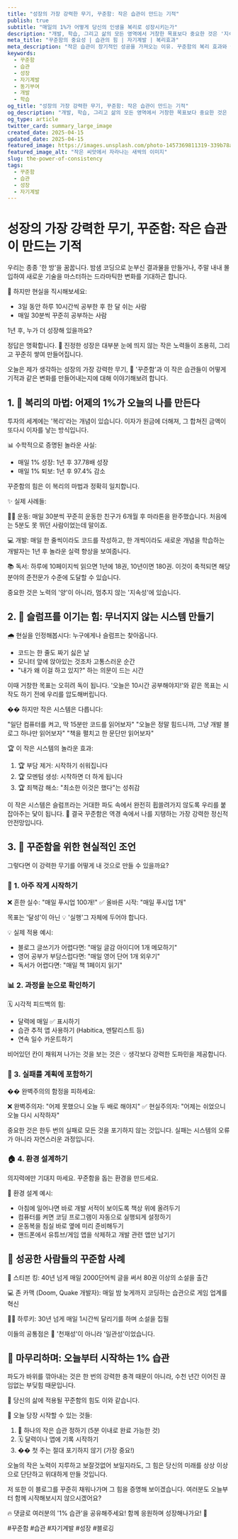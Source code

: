 ```yaml
---
title: "성장의 가장 강력한 무기, 꾸준함: 작은 습관이 만드는 기적"
publish: true
subtitle: "매일의 1%가 어떻게 당신의 인생을 복리로 성장시키는가"
description: "개발, 학습, 그리고 삶의 모든 영역에서 거창한 목표보다 중요한 것은 '지속하는 힘'입니다. 꾸준함이 어떻게 복리의 마법을 일으키고 슬럼프를 극복하게 하는지, 그리고 작은 습관을 만드는 현실적인 팁을 공유합니다."
meta_title: "꾸준함의 중요성 | 습관의 힘 | 자기계발 | 복리효과"
meta_description: "작은 습관이 장기적인 성공을 가져오는 이유. 꾸준함의 복리 효과와 슬럼프 극복법, 그리고 일상에서 꾸준함을 실천하는 구체적인 방법을 알아봅니다."
keywords:
  - 꾸준함
  - 습관
  - 성장
  - 자기계발
  - 동기부여
  - 개발
  - 학습
og_title: "성장의 가장 강력한 무기, 꾸준함: 작은 습관이 만드는 기적"
og_description: "개발, 학습, 그리고 삶의 모든 영역에서 거창한 목표보다 중요한 것은 '지속하는 힘'입니다. 꾸준함이 어떻게 복리의 마법을 일으키고 당신을 성장시키는지 알아보세요."
og_type: article
twitter_card: summary_large_image
created_date: 2025-04-15
updated_date: 2025-04-15
featured_image: https://images.unsplash.com/photo-1457369811319-339b78a31ba3?q=80&w=2874&auto=format&fit=crop&ixlib=rb-4.0.3&ixid=M3wxMjA3fDB8MHxwaG90by1wYWdlfHx8fGVufDB8fHx8fA%3D%3D
featured_image_alt: "작은 씨앗에서 자라나는 새싹의 이미지"
slug: the-power-of-consistency
tags:
  - 꾸준함
  - 습관
  - 성장
  - 자기계발
---
```


# 성장의 가장 강력한 무기, 꾸준함: 작은 습관이 만드는 기적

우리는 종종 '한 방'을 꿈꿉니다. 밤샘 코딩으로 눈부신 결과물을 만들거나, 주말 내내 몰입하여 새로운 기술을 마스터하는 드라마틱한 변화를 기대하곤 합니다.

💭 하지만 현실을 직시해보세요:

- 3일 동안 하루 10시간씩 공부한 후 한 달 쉬는 사람
- 매일 30분씩 꾸준히 공부하는 사람

1년 후, 누가 더 성장해 있을까요?

정답은 명확합니다. 💭 진정한 성장은 대부분 눈에 띄지 않는 작은 노력들이 조용히, 그리고 꾸준히 쌓여 만들어집니다.

오늘은 제가 생각하는 성장의 가장 강력한 무기, 💭 '꾸준함'과 이 작은 습관들이 어떻게 기적과 같은 변화를 만들어내는지에 대해 이야기해보려 합니다.

## 1. 🧮 복리의 마법: 어제의 1%가 오늘의 나를 만든다

투자의 세계에는 '복리'라는 개념이 있습니다. 이자가 원금에 더해져, 그 합쳐진 금액이 또다시 이자를 낳는 방식입니다.

📊 수학적으로 증명된 놀라운 사실:

- 매일 1% 성장: 1년 후 37.78배 성장
- 매일 1% 퇴보: 1년 후 97.4% 감소

꾸준함의 힘은 이 복리의 마법과 정확히 일치합니다.

✨ 실제 사례들:

🏃‍♂️ 운동: 매일 30분씩 꾸준히 운동한 친구가 6개월 후 마라톤을 완주했습니다. 처음에는 5분도 못 뛰던 사람이었는데 말이죠.

💻 개발: 매일 한 줄씩이라도 코드를 작성하고, 한 개씩이라도 새로운 개념을 학습하는 개발자는 1년 후 놀라운 실력 향상을 보여줍니다.

📚 독서: 하루에 10페이지씩 읽으면 1년에 18권, 10년이면 180권. 이것이 축적되면 해당 분야의 준전문가 수준에 도달할 수 있습니다.

중요한 것은 노력의 '양'이 아니라, 멈추지 않는 '지속성'에 있습니다.

## 2. 💪 슬럼프를 이기는 힘: 무너지지 않는 시스템 만들기

🌧️ 현실을 인정해봅시다: 누구에게나 슬럼프는 찾아옵니다.

- 코드는 한 줄도 짜기 싫은 날
- 모니터 앞에 앉아있는 것조차 고통스러운 순간
- "내가 왜 이걸 하고 있지?" 하는 의문이 드는 시간

이때 거창한 목표는 오히려 독이 됩니다. '오늘은 10시간 공부해야지!'와 같은 목표는 시작도 하기 전에 우리를 압도해버립니다.

�� 하지만 작은 시스템은 다릅니다:

"일단 컴퓨터를 켜고, 딱 15분만 코드를 읽어보자"
"오늘은 정말 힘드니까, 그냥 개발 블로그 하나만 읽어보자"
"책을 펼치고 한 문단만 읽어보자"

🏆 이 작은 시스템의 놀라운 효과:

1. 🏆 부담 제거: 시작하기 쉬워집니다
2. 🏆 모멘텀 생성: 시작하면 더 하게 됩니다
3. 🏆 죄책감 해소: "최소한 이것은 했다"는 성취감

이 작은 시스템은 슬럼프라는 거대한 파도 속에서 완전히 휩쓸려가지 않도록 우리를 붙잡아주는 닻이 됩니다. 💪 결국 꾸준함은 역경 속에서 나를 지탱하는 가장 강력한 정신적 안전망입니다.

## 3. 🚀 꾸준함을 위한 현실적인 조언

그렇다면 이 강력한 무기를 어떻게 내 것으로 만들 수 있을까요?

### 📍 1. 아주 작게 시작하기

❌ 흔한 실수: "매일 푸시업 100개!"
✅ 올바른 시작: "매일 푸시업 1개"

목표는 '달성'이 아닌 💡 '실행'그 자체에 두어야 합니다.

💡 실제 적용 예시:

- 블로그 글쓰기가 어렵다면: "매일 글감 아이디어 1개 메모하기"
- 영어 공부가 부담스럽다면: "매일 영어 단어 1개 외우기"
- 독서가 어렵다면: "매일 책 1페이지 읽기"

### 📊 2. 과정을 눈으로 확인하기

🗓️ 시각적 피드백의 힘:

- 달력에 매일 ✅ 표시하기
- 습관 추적 앱 사용하기 (Habitica, 멘탈리스트 등)
- 연속 일수 카운트하기

비어있던 칸이 채워져 나가는 것을 보는 것은 💡 생각보다 강력한 도파민을 제공합니다.

### 🔄 3. 실패를 계획에 포함하기

�� 완벽주의의 함정을 피하세요:

❌ 완벽주의자: "어제 못했으니 오늘 두 배로 해야지"
✅ 현실주의자: "어제는 쉬었으니 오늘 다시 시작하자"

중요한 것은 한두 번의 실패로 모든 것을 포기하지 않는 것입니다. 실패는 시스템의 오류가 아니라 자연스러운 과정입니다.

### 🏠 4. 환경 설계하기

의지력에만 기대지 마세요. 꾸준함을 돕는 환경을 만드세요.

🔧 환경 설계 예시:

- 아침에 일어나면 바로 개발 서적이 보이도록 책상 위에 올려두기
- 컴퓨터를 켜면 코딩 프로그램이 자동으로 실행되게 설정하기
- 운동복을 침실 바로 옆에 미리 준비해두기
- 핸드폰에서 유튜브/게임 앱을 삭제하고 개발 관련 앱만 남기기

## 🎊 성공한 사람들의 꾸준함 사례

📖 스티븐 킹: 40년 넘게 매일 2000단어씩 글을 써서 80권 이상의 소설을 출간

💻 존 카맥 (Doom, Quake 개발자): 매일 밤 늦게까지 코딩하는 습관으로 게임 업계를 혁신

🏃‍♂️ 하루키: 30년 넘게 매일 1시간씩 달리기를 하며 소설을 집필

이들의 공통점은 💎 '천재성'이 아니라 '일관성'이었습니다.

## 💎 마무리하며: 오늘부터 시작하는 1% 습관

파도가 바위를 깎아내는 것은 한 번의 강력한 충격 때문이 아니라, 수천 년간 이어진 끊임없는 부딪힘 때문입니다.

🌟 당신의 삶에 적용될 꾸준함의 힘도 이와 같습니다.

📅 오늘 당장 시작할 수 있는 것들:

1. 💪 하나의 작은 습관 정하기 (5분 이내로 완료 가능한 것)
2. 🗓️ 달력이나 앱에 기록 시작하기
3. �� 첫 주는 절대 포기하지 않기 (가장 중요!)

오늘의 작은 노력이 지루하고 보잘것없어 보일지라도, 그 힘은 당신의 미래를 상상 이상으로 단단하고 위대하게 만들 것입니다.

저 또한 이 블로그를 꾸준히 채워나가며 그 힘을 증명해 보이겠습니다. 여러분도 오늘부터 함께 시작해보시지 않으시겠어요?

🔥 댓글로 여러분의 '1% 습관'을 공유해주세요! 함께 응원하며 성장해나가요! 💪

#꾸준함 #습관 #자기계발 #성장 #블로깅
